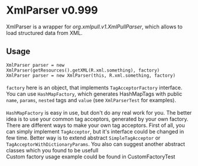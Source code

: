 XmlParser v0.999
================
XmlParser is a wrapper for _org.xmlpull.v1.XmlPullParser_, which allows to load structured data from XML.


Usage
----------------
`XmlParser parser = new XmlParser(getResources().getXML(R.xml.something), factory)` <br/>
`XmlParser parser = new XmlParser(this, R.xml.something, factory)` <br/><br/>
`factory` here is an object, that implements `TagAcceptorFactory` interface. You can use `HashMapFactory`,
 which generates HashMapTags with public `name`, `params`, `nested` tags and `value` (see `XmlParserTest` for examples).
<br/><br/>
`HashMapFactory` is easy in use, but don't do any real work for you. The better idea is to use your common tag acceptors, generated by your own factory.
 There are different ways to make your own tag acceptors. First of all, you can simply implement `TagAcceptor`, but it's interface could be changed in few time.
 Better way is to extend abstract `SimpleTagAcceptor` or `TagAcceptorWithDictionaryParams`. You also can suggest another abstract classes which you found to be usefull
 <br/>
 Custom factory usage example could be found in CustomFactoryTest